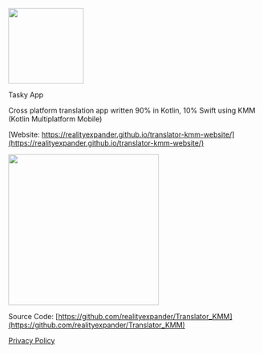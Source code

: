 [<img src="https://user-images.githubusercontent.com/5157474/218233986-0d42e2be-669e-4948-835a-a15c02179510.png" width=150 />](https://user-images.githubusercontent.com/5157474/218233986-0d42e2be-669e-4948-835a-a15c02179510.png)

Tasky App

Cross platform translation app written 90% in Kotlin, 10% Swift using KMM (Kotlin Multiplatform Mobile)

[Website: https://realityexpander.github.io/translator-kmm-website/](https://realityexpander.github.io/translator-kmm-website/)

[<img src="https://user-images.githubusercontent.com/5157474/218284001-b0c2e89a-3139-41f9-826e-0cf3bc605c7b.jpg" width=300/>](https://user-images.githubusercontent.com/5157474/218284001-b0c2e89a-3139-41f9-826e-0cf3bc605c7b.jpg)

Source Code: [https://github.com/realityexpander/Translator_KMM](https://github.com/realityexpander/Translator_KMM)

[Privacy Policy](/privacy_policy.html)
